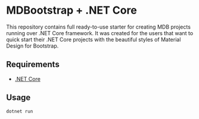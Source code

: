 # MDBootstrap + .NET Core 

This repository contains full ready-to-use starter for creating MDB projects running over .NET Core framework. It was created for the users that want to quick start their .NET Core projects with the beautiful styles of Material Design for Bootstrap.

## Requirements

- [.NET Core](https://dotnet.microsoft.com/download)

## Usage

```terminal
dotnet run
```
